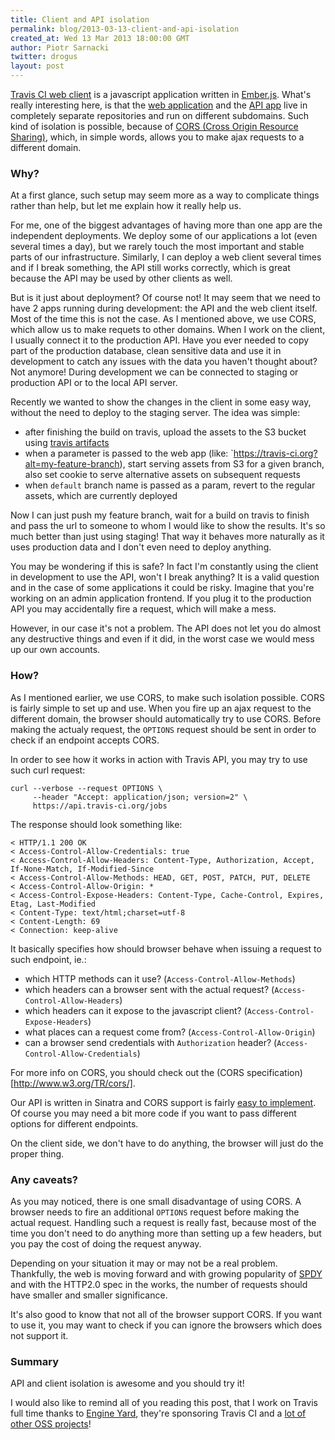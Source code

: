 ```yaml
---
title: Client and API isolation
permalink: blog/2013-03-13-client-and-api-isolation
created_at: Wed 13 Mar 2013 18:00:00 GMT
author: Piotr Sarnacki
twitter: drogus
layout: post
---
```


[Travis CI web client](https://travis-ci.org) is a javascript application
written in [Ember.js](http://emberjs.com/). What's really interesting here,
is that the [web application](https://github.com/travis-ci/travis-web) and
the [API app](https://github.com/travis-ci/travis-api) live in completely
separate repositories and run on different subdomains. Such kind of isolation
is possible, because of [CORS (Cross Origin Resource Sharing)](http://www.w3.org/TR/cors/),
which, in simple words, allows you to make ajax requests to a different
domain.

### Why?

At a first glance, such setup may seem more as a way to complicate things
rather than help, but let me explain how it really help us.

For me, one of the biggest advantages of having more than one app are
the independent deployments. We deploy some of our applications a lot
(even several times a day), but we rarely touch the most important
and stable parts of our infrastructure. Similarly, I can deploy a
web client several times and if I break something, the API still
works correctly, which is great because the API may be used by other
clients as well.

But is it just about deployment? Of course not! It may seem that we
need to have 2 apps running during development: the API and the web client
itself. Most of the time this is not the case. As I mentioned above, we
use CORS, which allow us to make requets to other domains. When I
work on the client, I usually connect it to the production API. Have
you ever needed to copy part of the production database, clean sensitive
data and use it in development to catch any issues with the data you
haven't thought about? Not anymore! During development we can be connected
to staging or production API or to the local API server.

Recently we wanted to show the changes in the client in some easy way,
without the need to deploy to the staging server. The idea was simple:

* after finishing the build on travis, upload the assets to the S3 bucket
  using [travis artifacts](http://about.travis-ci.org/blog/2012-12-18-travis-artifacts/)
* when a parameter is passed to the web app (like: `https://travis-ci.org?alt=my-feature-branch),
  start serving assets from S3 for a given branch, also set cookie
  to serve alternative assets on subsequent requests
* when `default` branch name is passed as a param, revert to the
  regular assets, which are currently deployed

Now I can just push my feature branch, wait for a build on travis to finish
and pass the url to someone to whom I would like to show the results. It's
so much better than just using staging! That way it behaves more naturally
as it uses production data and I don't even need to deploy anything.

You may be wondering if this is safe? In fact I'm constantly using the
client in development to use the API, won't I break anything? It is a valid question
and in the case of some applications it could be risky. Imagine that you're
working on an admin application frontend. If you plug it to the production
API you may accidentally fire a request, which will make a mess.

However, in our case it's not a problem. The API does not let you do almost
any destructive things and even if it did, in the worst case we would
mess up our own accounts.

### How?

As I mentioned earlier, we use CORS, to make such isolation possible. CORS is fairly
simple to set up and use. When you fire up an ajax request to the different domain,
the browser should automatically try to use CORS. Before making the actualy request,
the `OPTIONS` request should be sent in order to check if an endpoint accepts CORS.

In order to see how it works in action with Travis API, you may try to use such curl
request:

    curl --verbose --request OPTIONS \
         --header "Accept: application/json; version=2" \
         https://api.travis-ci.org/jobs

The response should look something like:

    < HTTP/1.1 200 OK
    < Access-Control-Allow-Credentials: true
    < Access-Control-Allow-Headers: Content-Type, Authorization, Accept, If-None-Match, If-Modified-Since
    < Access-Control-Allow-Methods: HEAD, GET, POST, PATCH, PUT, DELETE
    < Access-Control-Allow-Origin: *
    < Access-Control-Expose-Headers: Content-Type, Cache-Control, Expires, Etag, Last-Modified
    < Content-Type: text/html;charset=utf-8
    < Content-Length: 69
    < Connection: keep-alive

It basically specifies how should browser behave when issuing a request to such endpoint,
ie.:

* which HTTP methods can it use? (`Access-Control-Allow-Methods`)
* which headers can a browser sent with the actual request? (`Access-Control-Allow-Headers`)
* which headers can it expose to the javascript client? (`Access-Control-Expose-Headers`)
* what places can a request come from? (`Access-Control-Allow-Origin`)
* can a browser send credentials with `Authorization` header? (`Access-Control-Allow-Credentials`)

For more info on CORS, you should check out the (CORS specification)[http://www.w3.org/TR/cors/].

Our API is written in Sinatra and CORS support is fairly [easy to implement](https://github.com/travis-ci/travis-api/blob/master/lib/travis/api/app/cors.rb).
Of course you may need a bit more code if you want to pass different options for different
endpoints.

On the client side, we don't have to do anything, the browser will just do the proper thing.

### Any caveats?

As you may noticed, there is one small disadvantage of using CORS. A browser
needs to fire an additional `OPTIONS` request before making the actual request.
Handling such a request is really fast, because most of the time you don't
need to do anything more than setting up a few headers, but you pay the cost
of doing the request anyway.

Depending on your situation it may or may not be a real problem. Thankfully,
the web is moving forward and with growing popularity of [SPDY](http://en.wikipedia.org/wiki/SPDY)
and with the HTTP2.0 spec in the works, the number of requests should have
smaller and smaller significance.

It's also good to know that not all of the browser support CORS. If you
want to use it, you may want to check if you can ignore the browsers
which does not support it.

### Summary

API and client isolation is awesome and you should try it!

I would also like to remind all of you reading this post, that I work
on Travis full time thanks to [Engine Yard](https://www.engineyard.com/),
they're sponsoring Travis CI and a [lot of other OSS projects](https://www.engineyard.com/community/open-source)!
